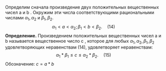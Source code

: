 Определим сначала произведение двух положительных вещественных чисел a и b .
Окружим эти числа соответствующими рациональными числами $\alpha_{1},\alpha_{2}$ и $\beta_{1},\beta_{2}$.
$$
\alpha_{1}<a<\alpha_{2}; \beta_{1}<b<\beta_{2}. \quad (14)
$$
**Определение.** Произведением положительных вещественных чисел a и b называется вещественное число с , которое для любых $\alpha_{1},\alpha_{2},\beta_{1},\beta_{2}$ удовлетворяющих неравенствам (14), удовлетворяет неравенствам:
$$
\alpha_{1}*\beta_{1} \le c \le \alpha_{2}*\beta_{2}. \quad (15)
$$
Обозначение: $c = a*b$
